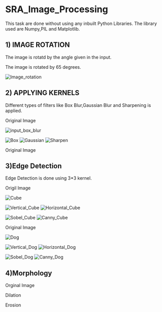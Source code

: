 # SRA_Image_Processing
  This task are done without using any inbuilt Python Libraries.
  The library used are Numpy,PIL and Matplotlib.
## 1) IMAGE ROTATION
The image is rotatd by the angle given in the input.

The image is rotated by 65 degrees.

![Image_rotation](https://user-images.githubusercontent.com/64657733/93302530-c74efc00-f817-11ea-9bae-79aa1203e933.png)
  
## 2) APPLYING KERNELS
Different types of filters like Box Blur,Gaussian Blur and Sharpening is applied.

Original Image

![input_box_blur](https://user-images.githubusercontent.com/64657733/93303331-ed28d080-f818-11ea-9dfc-91d57de0fb96.jpeg)

![Box](https://user-images.githubusercontent.com/64657733/93303474-206b5f80-f819-11ea-9621-6b832618eaef.jpeg) ![Gaussian](https://user-images.githubusercontent.com/64657733/93303492-26f9d700-f819-11ea-86ab-43cfa26999cb.jpeg)  ![Sharpen](https://user-images.githubusercontent.com/64657733/93303862-b901df80-f819-11ea-87ad-7203cbdea5de.jpeg)

Original Image




## 3)Edge Detection
Edge Detection is done using 3*3 kernel.

Origil Image

![Cube](https://user-images.githubusercontent.com/64657733/93314341-413ab180-f827-11ea-892b-5afd81c806ab.jpg) 

![Vertical_Cube](https://user-images.githubusercontent.com/64657733/93314405-53b4eb00-f827-11ea-8f7f-e4239999e394.jpg)  ![Horizontal_Cube](https://user-images.githubusercontent.com/64657733/93314424-57e10880-f827-11ea-9775-c1c06d58778f.jpg)

![Sobel_Cube](https://user-images.githubusercontent.com/64657733/93314440-5d3e5300-f827-11ea-86a1-6bea58968104.jpg) ![Canny_Cube](https://user-images.githubusercontent.com/64657733/93314455-616a7080-f827-11ea-8b28-c359f284d0da.jpg)

Original Image

![Dog](https://user-images.githubusercontent.com/64657733/93314466-65968e00-f827-11ea-9635-e6aca39152a6.png)

![Vertical_Dog](https://user-images.githubusercontent.com/64657733/93314500-75ae6d80-f827-11ea-81f6-a9b7bac684be.png) ![Horizontal_Dog](https://user-images.githubusercontent.com/64657733/93314523-7f37d580-f827-11ea-819d-828be39a7c94.png)

![Sobel_Dog](https://user-images.githubusercontent.com/64657733/93314572-92e33c00-f827-11ea-9fb3-85447a93bcf0.png)  ![Canny_Dog](https://user-images.githubusercontent.com/64657733/93314637-ab535680-f827-11ea-9b60-6c3ee3b0f63a.png)



## 4)Morphology

Orginal Image

Dilation

Erosion

